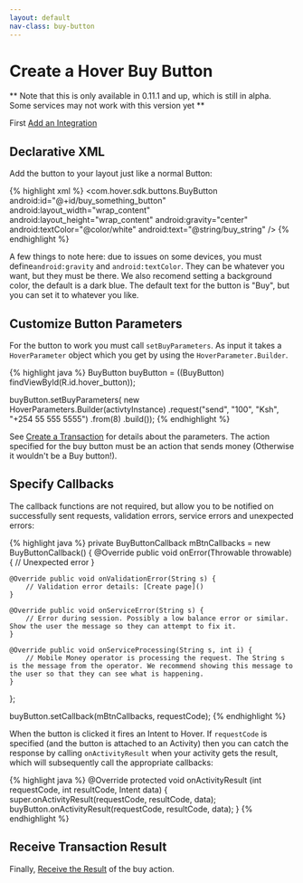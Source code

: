 ```yaml
---
layout: default
nav-class: buy-button
---
```


# Create a Hover Buy Button

** Note that this is only available in 0.11.1 and up, which is still in alpha. Some services may not work with this version yet **

First [Add an Integration](http://docs.usehover.com/new/hover-integration/)

## Declarative XML

Add the button to your layout just like a normal Button:

{% highlight xml %}
<com.hover.sdk.buttons.BuyButton
            android:id="@+id/buy_something_button"
            android:layout_width="wrap_content"
            android:layout_height="wrap_content"
            android:gravity="center"
            android:textColor="@color/white"
            android:text="@string/buy_string" />
{% endhighlight %}

A few things to note here: due to issues on some devices, you must define`android:gravity` and `android:textColor`. They can be whatever you want, but they must be there. We also recomend setting a background color, the default is a dark blue. The default text for the button is "Buy", but you can set it to whatever you like.

## Customize Button Parameters

For the button to work you must call `setBuyParameters`. As input it takes a `HoverParameter` object which you get by using the `HoverParameter.Builder`.

{% highlight java %}
BuyButton buyButton = ((BuyButton) findViewById(R.id.hover_button));

buyButton.setBuyParameters(
	new HoverParameters.Builder(activtyInstance)
		.request("send", "100", "Ksh", "+254 55 555 5555")
		.from(8)
		.build());
{% endhighlight %}

See [Create a Transaction](http://docs.usehover.com/new/transactions/) for details about the parameters. The action specified for the buy button must be an action that sends money (Otherwise it wouldn't be a Buy button!).

## Specify Callbacks

The callback functions are not required, but allow you to be notified on successfully sent requests, validation errors, service errors and unexpected errors:

{% highlight java %}
private BuyButtonCallback mBtnCallbacks = new BuyButtonCallback() {
	@Override public void onError(Throwable throwable) {
		// Unexpected error
	}

	@Override public void onValidationError(String s) {
		// Validation error details: [Create page]()
	}

	@Override public void onServiceError(String s) {
		// Error during session. Possibly a low balance error or similar. Show the user the message so they can attempt to fix it.
	}

	@Override public void onServiceProcessing(String s, int i) {
		// Mobile Money operator is processing the request. The String s is the message from the operator. We recommend showing this message to the user so that they can see what is happening.
	}
};
  
  buyButton.setCallback(mBtnCallbacks, requestCode);
{% endhighlight %}

When the button is clicked it fires an Intent to Hover. If `requestCode` is specified (and the button is attached to an Activity) then you can catch the response by calling `onActivityResult` when your activity gets the result, which will subsequently call the appropriate callbacks:

{% highlight java %}
@Override
protected void onActivityResult (int requestCode, int resultCode, Intent data) {
	super.onActivityResult(requestCode, resultCode, data);
	buyButton.onActivityResult(requestCode, resultCode, data);
}
{% endhighlight %}

## Receive Transaction Result

Finally, [Receive the Result](http://docs.usehover.com/new/transaction-results/) of the buy action.
